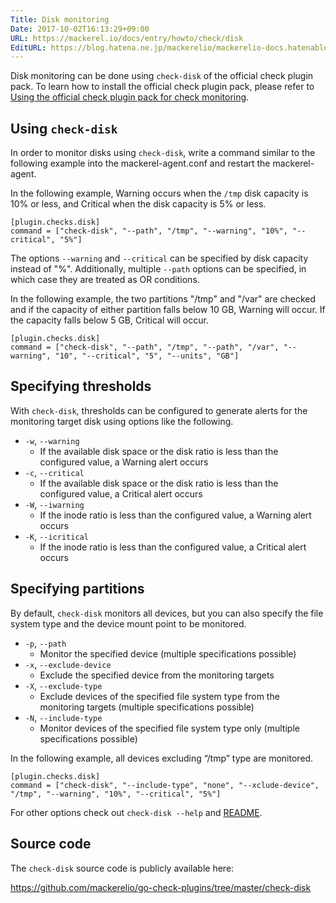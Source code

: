```yaml
---
Title: Disk monitoring
Date: 2017-10-02T16:13:29+09:00
URL: https://mackerel.io/docs/entry/howto/check/disk
EditURL: https://blog.hatena.ne.jp/mackerelio/mackerelio-docs.hatenablog.mackerel.io/atom/entry/8599973812303796946
---
```


Disk monitoring can be done using `check-disk` of the official check plugin pack. To learn how to install the official check plugin pack, please refer to [Using the official check plugin pack for check monitoring](https://mackerel.io/docs/entry/howto/mackerel-check-plugins).

## Using `check-disk` 

In order to monitor disks using `check-disk`, write a command similar to the following example into the mackerel-agent.conf and restart the mackerel-agent.

In the following example, Warning occurs when the `/tmp` disk capacity is 10% or less, and Critical when the disk capacity is 5% or less.

```config
[plugin.checks.disk]
command = ["check-disk", "--path", "/tmp", "--warning", "10%", "--critical", "5%"]
```

The options `--warning` and `--critical` can be specified by disk capacity instead of "%". Additionally, multiple `--path` options can be specified, in which case they are treated as OR conditions.

In the following example, the two partitions "/tmp" and "/var" are checked and if the capacity of either partition falls below 10 GB, Warning will occur. If the capacity falls below 5 GB, Critical will occur.

```config
[plugin.checks.disk]
command = ["check-disk", "--path", "/tmp", "--path", "/var", "--warning", "10", "--critical", "5", "--units", "GB"]
```


## Specifying thresholds

With `check-disk`, thresholds can be configured to generate alerts for the monitoring target disk using options like the following.

- `-w`, `--warning`
  - If the available disk space or the disk ratio is less than the configured value, a Warning alert occurs
- `-c`, `--critical`
  - If the available disk space or the disk ratio is less than the configured value, a Critical alert occurs
- `-W`, `--iwarning`
  - If the inode ratio is less than the configured value, a Warning alert occurs
- `-K`, `--icritical`
  - If the inode ratio is less than the configured value, a Critical alert occurs


## Specifying partitions 

By default, `check-disk` monitors all devices, but you can also specify the file system type and the device mount point to be monitored.

- `-p`, `--path`
  - Monitor the specified device (multiple specifications possible)
- `-x`, `--exclude-device`
  - Exclude the specified device from the monitoring targets
- `-X`, `--exclude-type`
  - Exclude devices of the specified file system type from the monitoring targets (multiple specifications possible)
- `-N`, `--include-type`
  - Monitor devices of the specified file system type only (multiple specifications possible)

In the following example, all devices excluding “/tmp” type are monitored.

```config
[plugin.checks.disk]
command = ["check-disk", "--include-type", "none", "--xclude-device", "/tmp", "--warning", "10%", "--critical", "5%"]
```


For other options check out `check-disk --help` and [README](https://github.com/mackerelio/go-check-plugins/blob/master/check-disk/README.md).

## Source code

The `check-disk` source code is publicly available here: 

<https://github.com/mackerelio/go-check-plugins/tree/master/check-disk>
